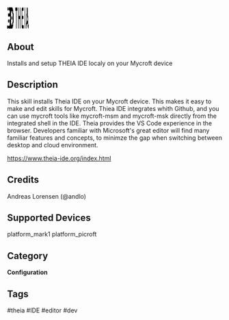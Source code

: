# <img src='theia.png' card_color='#40DBB0' width='50' height='50' style='vertical-align:bottom'/> 


## About
Installs and setup THEIA IDE localy on your Mycroft device

## Description
This skill installs Theia IDE on your Mycroft device. This makes it easy to make and edit skills for Mycroft. Thiea IDE integrates whith Github, and you can use mycroft tools like mycroft-msm and mycroft-msk directly from the integrated shell in the IDE.
Theia provides the VS Code experience in the browser. Developers familiar with Microsoft's great editor will find many familiar features and concepts, to minimze the gap when switching between desktop and cloud environment. 

https://www.theia-ide.org/index.html


## Credits 
Andreas Lorensen (@andlo)

## Supported Devices 
platform_mark1 platform_picroft 

## Category
**Configuration**

## Tags
#theia
#IDE
#editor
#dev
